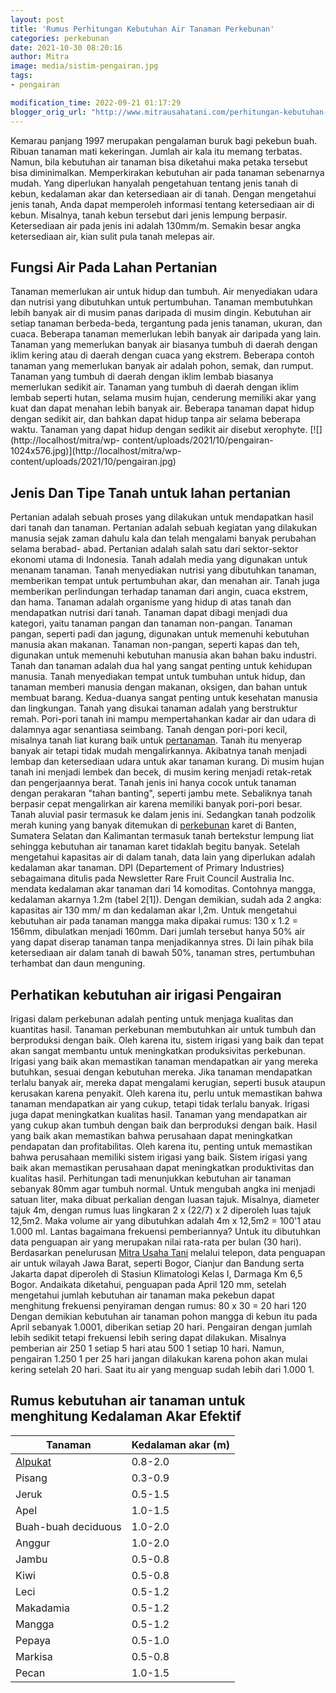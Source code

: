 ```yaml
---
layout: post
title: 'Rumus Perhitungan Kebutuhan Air Tanaman Perkebunan'
categories: perkebunan
date: 2021-10-30 08:20:16
author: Mitra
image: media/sistim-pengairan.jpg
tags:
- pengairan

modification_time: 2022-09-21 01:17:29
blogger_orig_url: "http://www.mitrausahatani.com/perhitungan-kebutuhan-air-tanaman.html"
---
```


Kemarau panjang 1997 merupakan pengalaman buruk bagi pekebun buah. Ribuan
tanaman mati kekeringan. Jumlah air kala itu memang terbatas. Namun, bila
kebutuhan air tanaman bisa diketahui maka petaka tersebut bisa diminimalkan.
Memperkirakan kebutuhan air pada tanaman sebenarnya mudah. Yang diperlukan
hanyalah pengetahuan tentang jenis tanah di kebun, kedalaman akar dan
ketersediaan air di tanah. Dengan mengetahui jenis tanah, Anda dapat
memperoleh informasi tentang ketersediaan air di kebun. Misalnya, tanah kebun
tersebut dari jenis lempung berpasir. Ketersediaan air pada jenis ini adalah
130mm/m. Semakin besar angka ketersediaan air, kian sulit pula tanah melepas
air.

## Fungsi Air Pada Lahan Pertanian

Tanaman memerlukan air untuk hidup dan tumbuh. Air menyediakan udara dan
nutrisi yang dibutuhkan untuk pertumbuhan. Tanaman membutuhkan lebih banyak
air di musim panas daripada di musim dingin. Kebutuhan air setiap tanaman
berbeda-beda, tergantung pada jenis tanaman, ukuran, dan cuaca. Beberapa
tanaman memerlukan lebih banyak air daripada yang lain. Tanaman yang
memerlukan banyak air biasanya tumbuh di daerah dengan iklim kering atau di
daerah dengan cuaca yang ekstrem. Beberapa contoh tanaman yang memerlukan
banyak air adalah pohon, semak, dan rumput. Tanaman yang tumbuh di daerah
dengan iklim lembab biasanya memerlukan sedikit air. Tanaman yang tumbuh di
daerah dengan iklim lembab seperti hutan, selama musim hujan, cenderung
memiliki akar yang kuat dan dapat menahan lebih banyak air. Beberapa tanaman
dapat hidup dengan sedikit air, dan bahkan dapat hidup tanpa air selama
beberapa waktu. Tanaman yang dapat hidup dengan sedikit air disebut xerophyte.
[![](http://localhost/mitra/wp-
content/uploads/2021/10/pengairan-1024x576.jpg)](http://localhost/mitra/wp-
content/uploads/2021/10/pengairan.jpg)

## Jenis Dan Tipe Tanah untuk lahan pertanian

Pertanian adalah sebuah proses yang dilakukan untuk mendapatkan hasil dari
tanah dan tanaman. Pertanian adalah sebuah kegiatan yang dilakukan manusia
sejak zaman dahulu kala dan telah mengalami banyak perubahan selama berabad-
abad. Pertanian adalah salah satu dari sektor-sektor ekonomi utama di
Indonesia. Tanah adalah media yang digunakan untuk menanam tanaman. Tanah
menyediakan nutrisi yang dibutuhkan tanaman, memberikan tempat untuk
pertumbuhan akar, dan menahan air. Tanah juga memberikan perlindungan terhadap
tanaman dari angin, cuaca ekstrem, dan hama. Tanaman adalah organisme yang
hidup di atas tanah dan mendapatkan nutrisi dari tanah. Tanaman dapat dibagi
menjadi dua kategori, yaitu tanaman pangan dan tanaman non-pangan. Tanaman
pangan, seperti padi dan jagung, digunakan untuk memenuhi kebutuhan manusia
akan makanan. Tanaman non-pangan, seperti kapas dan teh, digunakan untuk
memenuhi kebutuhan manusia akan bahan baku industri. Tanah dan tanaman adalah
dua hal yang sangat penting untuk kehidupan manusia. Tanah menyediakan tempat
untuk tumbuhan untuk hidup, dan tanaman memberi manusia dengan makanan,
oksigen, dan bahan untuk membuat barang. Kedua-duanya sangat penting untuk
kesehatan manusia dan lingkungan. Tanah yang disukai tanaman adalah yang
berstruktur remah. Pori-pori tanah ini mampu mempertahankan kadar air dan
udara di dalamnya agar senantiasa seimbang. Tanah dengan pori-pori kecil,
misalnya tanah liat kurang baik untuk
[pertanaman](https://www.mitrausahatani.com/pertanian "pertanaman"). Tanah itu
menyerap banyak air tetapi tidak mudah mengalirkannya. Akibatnya tanah menjadi
lembap dan ketersediaan udara untuk akar tanaman kurang. Di musim hujan tanah
ini menjadi lembek dan becek, di musim kering menjadi retak-retak dan
pengerjaannya berat. Tanah jenis ini hanya cocok untuk tanaman dengan
perakaran "tahan banting", seperti jambu mete. Sebaliknya tanah berpasir cepat
mengalirkan air karena memiliki banyak pori-pori besar. Tanah aluvial pasir
termasuk ke dalam jenis ini. Sedangkan tanah podzolik merah kuning yang banyak
ditemukan di [perkebunan](https://www.mitrausahatani.com/perkebunan "perkebunan")
karet di Banten, Sumatera Selatan dan Kalimantan termasuk tanah bertekstur
lempung liat sehingga kebutuhan air tanaman karet tidaklah begitu banyak.
Setelah mengetahui kapasitas air di dalam tanah, data lain yang diperlukan
adalah kedalaman akar tanaman. DPI (Departement of Primary Industries)
sebagaimana ditulis pada Newsletter Rare Fruit Council Australia Inc. mendata
kedalaman akar tanaman dari 14 komoditas. Contohnya mangga, kedalaman akarnya
1.2m (tabel 2[1]). Dengan demikian, sudah ada 2 angka: kapasitas air 130 mm/ m
dan kedalaman akar l,2m. Untuk mengetahui kebutuhan air pada tanaman mangga
maka dipakai rumus: 130 x 1.2 = 156mm, dibulatkan menjadi 160mm. Dari jumlah
tersebut hanya 50% air yang dapat diserap tanaman tanpa menjadikannya stres.
Di lain pihak bila ketersediaan air dalam tanah di bawah 50%, tanaman stres,
pertumbuhan terhambat dan daun menguning.

## Perhatikan kebutuhan air irigasi Pengairan

Irigasi dalam perkebunan adalah penting untuk menjaga kualitas dan kuantitas
hasil. Tanaman perkebunan membutuhkan air untuk tumbuh dan berproduksi dengan
baik. Oleh karena itu, sistem irigasi yang baik dan tepat akan sangat membantu
untuk meningkatkan produksivitas perkebunan. Irigasi yang baik akan memastikan
tanaman mendapatkan air yang mereka butuhkan, sesuai dengan kebutuhan mereka.
Jika tanaman mendapatkan terlalu banyak air, mereka dapat mengalami kerugian,
seperti busuk ataupun kerusakan karena penyakit. Oleh karena itu, perlu untuk
memastikan bahwa tanaman mendapatkan air yang cukup, tetapi tidak terlalu
banyak. Irigasi juga dapat meningkatkan kualitas hasil. Tanaman yang
mendapatkan air yang cukup akan tumbuh dengan baik dan berproduksi dengan
baik. Hasil yang baik akan memastikan bahwa perusahaan dapat meningkatkan
pendapatan dan profitabilitas. Oleh karena itu, penting untuk memastikan bahwa
perusahaan memiliki sistem irigasi yang baik. Sistem irigasi yang baik akan
memastikan perusahaan dapat meningkatkan produktivitas dan kualitas hasil.
Perhitungan tadi menunjukkan kebutuhan air tanaman sebanyak 80mm agar tumbuh
normal. Untuk mengubah angka ini menjadi satuan liter, maka dibuat perkalian
dengan luasan tajuk. Misalnya, diameter tajuk 4m, dengan rumus luas lingkaran
2 x (22/7) x 2 diperoleh luas tajuk 12,5m2. Maka volume air yang dibutuhkan
adalah 4m x 12,5m2 = 100'1 atau 1.000 ml. Lantas bagaimana frekuensi
pemberiannya? Untuk itu dibutuhkan data penguapan air yang merupakan nilai
rata-rata per bulan (30 hari). Berdasarkan penelurusan [Mitra Usaha
Tani](https://www.mitrausahatani.com) melalui telepon, data penguapan air untuk
wilayah Jawa Barat, seperti Bogor, Cianjur dan Bandung serta Jakarta dapat
diperoleh di Stasiun Klimatologi Kelas I, Darmaga Km 6,5 Bogor. Andaikata
diketahui, penguapan pada April 120 mm, setelah mengetahui jumlah kebutuhan
air tanaman maka pekebun dapat menghitung frekuensi penyiraman dengan rumus:
80 x 30 = 20 hari 120 Dengan demikian kebutuhan air tanaman pohon mangga di
kebun itu pada April sebanyak 1.0001, diberikan setiap 20 hari. Pengairan
dengan jumlah lebih sedikit tetapi frekuensi lebih sering dapat dilakukan.
Misalnya pemberian air 250 1 setiap 5 hari atau 500 1 setiap 10 hari. Namun,
pengairan 1.250 1 per 25 hari jangan dilakukan karena pohon akan mulai kering
setelah 20 hari. Saat itu air yang menguap sudah lebih dari 1.000 1.

## Rumus kebutuhan air tanaman untuk menghitung Kedalaman Akar Efektif

Tanaman | Kedalaman akar (m)  
---|---  
[Alpukat](https://www.mitrausahatani.com/topik/alpukat "Alpukat") | 0.8-2.0  
Pisang | 0.3-0.9  
Jeruk | 0.5-1.5  
Apel | 1.0-1.5  
Buah-buah deciduous | 1.0-2.0  
Anggur | 1.0-2.0  
Jambu | 0.5-0.8  
Kiwi | 0.5-0.8  
Leci | 0.5-1.2  
Makadamia | 0.5-1.2  
Mangga | 0.5-1.2  
Pepaya | 0.5-1.0  
Markisa | 0.5-0.8  
Pecan | 1.0-1.5  



